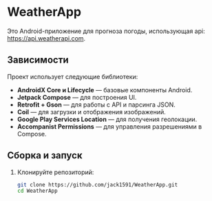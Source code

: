 # WeatherApp

Это Android-приложение для прогноза погоды, использующая api:  https://api.weatherapi.com.

## Зависимости

Проект использует следующие библиотеки:

- **AndroidX Core и Lifecycle** — базовые компоненты Android.
- **Jetpack Compose** — для построения UI.
- **Retrofit + Gson** — для работы с API и парсинга JSON.
- **Coil** — для загрузки и отображения изображений.
- **Google Play Services Location** — для получения геолокации.
- **Accompanist Permissions** — для управления разрешениями в Compose.


## Сборка и запуск

1. Клонируйте репозиторий:
   ```bash
   git clone https://github.com/jack1591/WeatherApp.git
   cd WeatherApp
